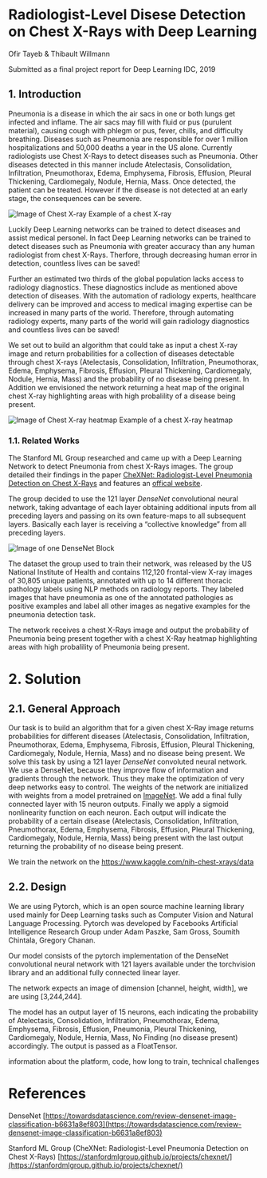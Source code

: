 # Radiologist-Level Disese Detection on Chest X-Rays with Deep Learning 

Ofir Tayeb & Thibault Willmann

Submitted as a final project report for Deep Learning IDC, 2019

## 1. Introduction

Pneumonia is a disease in which the air sacs in one or both lungs get infected and inflame. The air sacs may fill with fluid or pus (purulent material), causing cough with phlegm or pus, fever, chills, and difficulty breathing. Diseases such as Pneumonia are responsible for over 1 million hospitalizations and 50,000 deaths a year in the US alone. Currently radiologists use Chest X-Rays to detect diseases such as Pneumonia. Other diseases detected in this manner include Atelectasis, Consolidation, Infiltration, Pneumothorax, Edema, Emphysema, Fibrosis, Effusion, Pleural Thickening, Cardiomegaly, Nodule, Hernia, Mass. Once detected, the patient can be treated. However if the disease is not detected at an early stage, the consequences can be severe. 

![Image of Chest X-ray](https://github.com/thibaultwillmann/CheXNet-Pytorch/blob/master/data/images/00000013_005.png)
Example of a chest X-ray

Luckily Deep Learning networks can be trained to detect diseases and assist medical personel. In fact Deep Learning networks can be trained to detect diseases such as Pneumonia with greater accuracy than any human radiologist from chest X-Rays. Therfore, through decreasing human error in detection, countless lives can be saved!

Further an estimated two thirds of the global population lacks access to radiology diagnostics. These diagnostics include as mentioned above detection of diseases. With the automation of radiology experts, healthcare delivery can be improved and access to medical imaging expertise can be increased in many parts of the world. Therefore, through automating radiology experts, many parts of the world will gain radiology diagnostics and countless lives can be saved!

We set out to build an algorithm that could take as input a chest X-ray image and return probabilities for a collection of diseases detectable through chest X-rays (Atelectasis, Consolidation, Infiltration, Pneumothorax, Edema, Emphysema, Fibrosis, Effusion, Pleural Thickening, Cardiomegaly, Nodule, Hernia, Mass) and the probability of no disease being present. In Addition we envisioned the network returning a heat map of the original chest X-ray highlighting areas with high probalility of a disease being present.

![Image of Chest X-ray heatmap](https://github.com/thibaultwillmann/CheXNet-Pytorch/blob/master/heat_map.png)
Example of a chest X-ray heatmap

### 1.1. Related Works

The Stanford ML Group researched and came up with a Deep Learning Network to detect Pneumonia from chest X-Rays images.
The group detailed their findings in the paper [CheXNet: Radiologist-Level Pneumonia Detection on Chest X-Rays](https://arxiv.org/pdf/1711.05225.pdf) and features an [offical website](https://stanfordmlgroup.github.io/projects/chexnet/). 

The group decided to use the 121 layer *DenseNet* convolutional neural network, taking advantage of each layer obtaining additional inputs from all preceding layers and passing on its own feature-maps to all subsequent layers. Basically each layer is receiving a “collective knowledge” from all preceding layers.

![Image of one DenseNet Block](https://github.com/thibaultwillmann/CheXNet-Pytorch/blob/master/denseNet_block.png)

The dataset the group used to train their network, was released by the US National Institute of Health and contains 112,120 frontal-view X-ray images of 30,805 unique patients, annotated with up to 14 different thoracic pathology labels using NLP methods on radiology reports. They labeled images that have pneumonia as one of the annotated pathologies as positive examples and label all other images as negative examples for the pneumonia detection task.

The network receives a chest X-Rays image and output the probability of Pneumonia being present together with a chest X-Ray heatmap highlighting areas with high probalility of Pneumonia being present.

# 2. Solution

## 2.1. General Approach

Our task is to build an algorithm that for a given chest X-Ray image returns probabilities for different diseases (Atelectasis, Consolidation, Infiltration, Pneumothorax, Edema, Emphysema, Fibrosis, Effusion, Pleural Thickening, Cardiomegaly, Nodule, Hernia, Mass) and no disease being present. We solve this task by using a 121 layer *DenseNet* convoluted neural network. We use a DenseNet, because they improve flow of information and gradients through the network. Thus they make the optimization of very deep networks easy to control. The weights of the network are initialized with weights from a model pretrained on [ImageNet](http://image-net.org). We add a final fully connected layer with 15 neuron outputs. Finally we apply a sigmoid nonlinearity function on each neuron. Each output will indicate the probability of a certain disease (Atelectasis, Consolidation, Infiltration, Pneumothorax, Edema, Emphysema, Fibrosis, Effusion, Pleural Thickening, Cardiomegaly, Nodule, Hernia, Mass) being present with the last output returning the probability of no disease being present.

We train the network on the https://www.kaggle.com/nih-chest-xrays/data

## 2.2. Design

We are using Pytorch, which is an open source machine learning library used mainly for Deep Learning tasks such as Computer Vision and Natural Language Processing. Pytorch was developed by Facebooks Artificial Intelligence Research Group under Adam Paszke, Sam Gross, Soumith Chintala, Gregory Chanan. 

Our model consists of the pytorch implementation of the DenseNet convolutional neural network with 121 layers available under the torchvision library and an additional fully connected linear layer. 

The network expects an image of dimension [channel, height, width], we are using [3,244,244].

The model has an output layer of 15 neurons, each indicating the probability of Atelectasis, Consolidation, Infiltration, Pneumothorax, Edema, Emphysema, Fibrosis, Effusion, Pneumonia, Pleural Thickening, Cardiomegaly, Nodule, Hernia, Mass, No Finding (no disease present) accordingly. The output is passed as a FloatTensor.

information about the platform, code, how long to train, technical challenges

# References
DenseNet [https://towardsdatascience.com/review-densenet-image-classification-b6631a8ef803](https://towardsdatascience.com/review-densenet-image-classification-b6631a8ef803)

Stanford ML Group (CheXNet: Radiologist-Level Pneumonia Detection on Chest X-Rays) [https://stanfordmlgroup.github.io/projects/chexnet/](https://stanfordmlgroup.github.io/projects/chexnet/)
